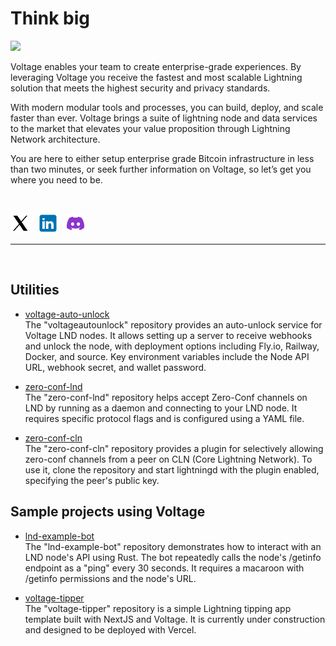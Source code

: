 # Think big

![](https://archbee-image-uploads.s3.amazonaws.com/CGGF0VLgJQypTJbZ1FbQy/aoF2F0Tr5bORp7wnTzRec_github-org-page-banner.png)  
 
Voltage enables your team to create enterprise-grade experiences. By leveraging Voltage you receive the fastest and most scalable Lightning solution that meets the highest security and privacy standards.

With modern modular tools and processes, you can build, deploy, and scale faster than ever.
Voltage brings a suite of lightning node and data services to the market that elevates your value proposition through Lightning Network architecture.

You are here to either setup enterprise grade Bitcoin infrastructure in less than two minutes, or seek further information on Voltage, so let’s get you where you need to be.

&nbsp;

[![X](Xiconx2.png)][1] &nbsp; [![linkedin](Linkediniconx2.png)][2] &nbsp; [![discord](Discordiconx2.png)][3]

***
&nbsp;

## Utilities
- [voltage-auto-unlock](https://github.com/w3irdrobot/voltageautounlock)  
The "voltageautounlock" repository provides an auto-unlock service for Voltage LND nodes. It allows setting up a server to receive webhooks and unlock the node, with deployment options including Fly.io, Railway, Docker, and source. Key environment variables include the Node API URL, webhook secret, and wallet password.

- [zero-conf-lnd](https://github.com/voltagecloud/zero-conf-lnd)  
The "zero-conf-lnd" repository helps accept Zero-Conf channels on LND by running as a daemon and connecting to your LND node. It requires specific protocol flags and is configured using a YAML file.
- [zero-conf-cln](https://github.com/voltagecloud/zero-conf-cln)  
The "zero-conf-cln" repository provides a plugin for selectively allowing zero-conf channels from a peer on CLN (Core Lightning Network). To use it, clone the repository and start lightningd with the plugin enabled, specifying the peer's public key.

## Sample projects using Voltage
- [lnd-example-bot](https://github.com/tee8z/lnd-example-bot)  
The "lnd-example-bot" repository demonstrates how to interact with an LND node's API using Rust. The bot repeatedly calls the node's /getinfo endpoint as a "ping" every 30 seconds. It requires a macaroon with /getinfo permissions and the node's URL.

- [voltage-tipper](https://github.com/austinkelsay/voltage-tipper)  
The "voltage-tipper" repository is a simple Lightning tipping app template built with NextJS and Voltage. It is currently under construction and designed to be deployed with Vercel.

[1]: https://x.com/voltage_cloud
[2]: https://www.linkedin.com/company/voltagecloud/
[3]: https://discord.com/channels/941006529086234644/941006529086234647
